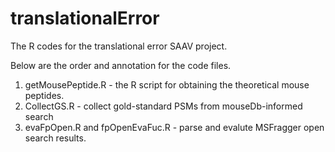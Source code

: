 # translationalError
The R codes for the translational error SAAV project.

Below are the order and annotation for the code files.

1. getMousePeptide.R - the R script for obtaining the theoretical mouse peptides.
2. CollectGS.R - collect gold-standard PSMs from mouseDb-informed search
3. evaFpOpen.R and fpOpenEvaFuc.R - parse and evalute MSFragger open search results.
